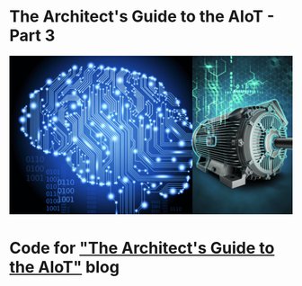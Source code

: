 # The Architect's Guide to the AIoT - Part 3
![aiot-3-motor-ai](/build-n-deploy/images/aiot-3-motor-ai.png)

# Code for ["The Architect's Guide to the AIoT"](https://techblog.cisco.com/blog/architects-guide-to-aiot-3) blog
<!--  -->
